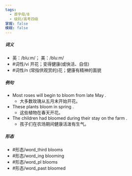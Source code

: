 ```yaml
---
tags:
  - 首字母/B
  - 级别/高考四级
掌握: false
模糊: false
---
```

##### 词义
- 英：/bluːm/； 美：/bluːm/
- #词性/vi  开花；变得健康(或快活、自信)
- #词性/n  (常指供观赏的)花；健康有精神的面貌
##### 例句
- Most roses will begin to bloom from late May .
	- 大多数玫瑰从五月末开始开花。
- These plants bloom in spring .
	- 这些植物在春天开花。
- The children had bloomed during their stay on the farm .
	- 孩子们在农场期间健康活泼有生气。
##### 形态
- #形态/word_third blooms
- #形态/word_ing blooming
- #形态/word_pl blooms
- #形态/word_past bloomed
